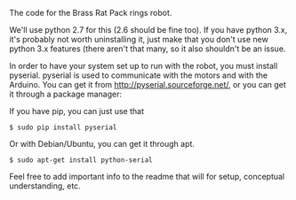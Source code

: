 The code for the Brass Rat Pack rings robot.

We'll use python 2.7 for this (2.6 should be fine too). If you have python 3.x, it's probably not worth uninstalling it, just make that you don't use new python 3.x features (there aren't that many, so it also shouldn't be an issue.

In order to have your system set up to run with the robot, you must install pyserial. pyserial is used to communicate with the motors and with the Arduino. You can get it from http://pyserial.sourceforge.net/, or you can get it through a package manager:

If you have pip, you can just use that

    $ sudo pip install pyserial
    
Or with Debian/Ubuntu, you can get it through apt.

    $ sudo apt-get install python-serial

Feel free to add important info to the readme that will for setup, conceptual understanding, etc.